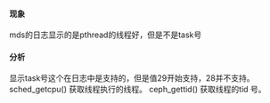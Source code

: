 #### 现象

mds的日志显示的是pthread的线程好，但是不是task号

#### 分析

显示task号这个在日志中是支持的，但是值29开始支持，28并不支持。sched_getcpu() 获取线程执行的线程。 ceph_gettid() 获取线程的tid 号。
